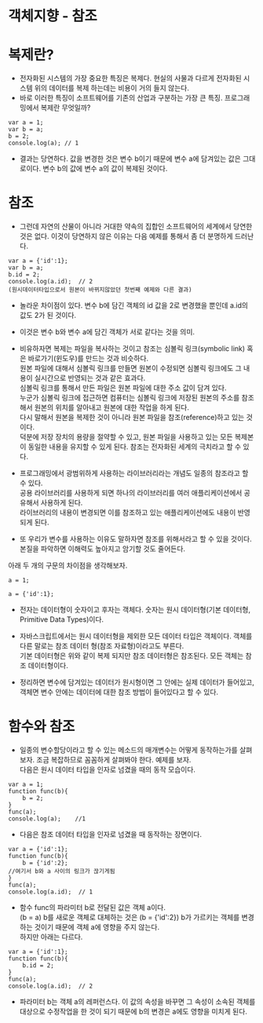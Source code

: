 객체지향 - 참조
===============

# 복제란?
* 전자화된 시스템의 가장 중요한 특징은 복제다. 현실의 사물과 다르게 전자화된 시스템 위의 데이터를 복제 하는데는 비용이 거의 들지 않는다.
* 바로 이러한 특징이 소프트웨어를 기존의 산업과 구분하는 가장 큰 특징. 프로그래밍에서 복제란 무엇일까?
```
var a = 1;
var b = a;
b = 2;
console.log(a); // 1
```
* 결과는 당연하다. 값을 변경한 것은 변수 b이기 때문에 변수 a에 담겨있는 값은 그대로이다. 변수 b의 값에 변수 a의 값이 복제된 것이다. 

# 참조
* 그런데 자연의 산물이 아니라 거대한 약속의 집합인 소프트웨어의 세계에서 당연한 것은 없다. 이것이 당연하지 않은 이유는 다음 예제를 통해서 좀 더 분명하게 드러난다.
```
var a = {'id':1};
var b = a;
b.id = 2;
console.log(a.id);  // 2 
(원시데이터타입으로서 원본이 바뀌지않았던 첫번째 예제와 다른 결과)
```

* 놀라운 차이점이 있다. 변수 b에 담긴 객체의 id 값을 2로 변경했을 뿐인데 a.id의 값도 2가 된 것이다.
* 이것은 변수 b와 변수 a에 담긴 객체가 서로 같다는 것을 의미.
* 비유하자면 복제는 파일을 복사하는 것이고 참조는 심볼릭 링크(symbolic link) 혹은 바로가기(윈도우)를 만드는 것과 비슷하다.   
원본 파일에 대해서 심볼릭 링크를 만들면 원본이 수정되면 심볼릭 링크에도 그 내용이 실시간으로 반영되는 것과 같은 효과다.   
심볼릭 링크를 통해서 만든 파일은 원본 파일에 대한 주소 값이 담겨 있다.   
누군가 심볼릭 링크에 접근하면 컴퓨터는 심볼릭 링크에 저장된 원본의 주소를 참조해서 원본의 위치를 알아내고 원본에 대한 작업을 하게 된다.   
다시 말해서 원본을 복제한 것이 아니라 원본 파일을 참조(reference)하고 있는 것이다.   
덕분에 저장 장치의 용량을 절약할 수 있고, 원본 파일을 사용하고 있는 모든 복제본이 동일한 내용을 유지할 수 있게 된다. 참조는 전자화된 세계의 극치라고 할 수 있다.

* 프로그래밍에서 광범위하게 사용하는 라이브러리라는 개념도 일종의 참조라고 할 수 있다.   
공용 라이브러리를 사용하게 되면 하나의 라이브러리를 여러 애플리케이션에서 공유해서 사용하게 된다.   
라이브러리의 내용이 변경되면 이를 참조하고 있는 애플리케이션에도 내용이 반영되게 된다.

* 또 우리가 변수를 사용하는 이유도 말하자면 참조를 위해서라고 할 수 있을 것이다. 본질을 파악하면 이해력도 높아지고 암기할 것도 줄어든다.

아래 두 개의 구문의 차이점을 생각해보자.
```
a = 1;
```
```
a = {'id':1};
```
* 전자는 데이터형이 숫자이고 후자는 객체다. 숫자는 원시 데이터형(기본 데이터형, Primitive Data Types)이다.
* 자바스크립트에서는 원시 데이터형을 제외한 모든 데이터 타입은 객체이다. 객체를 다른 말로는 참조 데이터 형(참조 자료형)이라고도 부른다.   
기본 데이터형은 위와 같이 복제 되지만 참조 데이터형은 참조된다. 모든 객체는 참조 데이터형이다.

* 정리하면 변수에 담겨있는 데이터가 원시형이면 그 안에는 실제 데이터가 들어있고, 객체면 변수 안에는 데이터에 대한 참조 방법이 들어있다고 할 수 있다.

# 함수와 참조
* 일종의 변수할당이라고 할 수 있는 메소드의 매개변수는 어떻게 동작하는가를 살펴보자. 조금 복잡하므로 꼼꼼하게 살펴봐야 한다. 예제를 보자.   
다음은 원시 데이터 타입을 인자로 넘겼을 때의 동작 모습이다.
```
var a = 1;
function func(b){
    b = 2;
}
func(a);
console.log(a);    //1
```

* 다음은 참조 데이터 타입을 인자로 넘겼을 때 동작하는 장면이다. 
```
var a = {'id':1};
function func(b){
    b = {'id':2};
//여기서 b와 a 사이의 링크가 끊기게됨
}
func(a);
console.log(a.id);  // 1
```
* 함수 func의 파라미터 b로 전달된 값은 객체 a이다.   
(b = a) b를 새로운 객체로 대체하는 것은 (b = {'id':2}) b가 가르키는 객체를 변경하는 것이기 때문에 객체 a에 영향을 주지 않는다.   
하지만 아래는 다르다.
```
var a = {'id':1};
function func(b){
    b.id = 2;
}
func(a);
console.log(a.id);  // 2
```
* 파라미터 b는 객체 a의 레퍼런스다. 이 값의 속성을 바꾸면 그 속성이 소속된 객체를 대상으로 수정작업을 한 것이 되기 때문에 b의 변경은 a에도 영향을 미치게 된다. 
